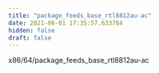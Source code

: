 ```yaml
---
title: "package_feeds_base_rtl8812au-ac"
date: 2021-06-01 17:35:57.633784
hidden: false
draft: false
---
```


x86/64/package_feeds_base_rtl8812au-ac

